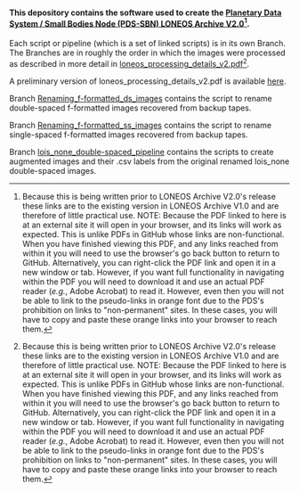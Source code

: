 #### This depository contains the software used to create the [Planetary Data System / Small Bodies Node (PDS-SBN) LONEOS Archive V2.0](https://sbn.psi.edu/pds/resource/doi/loneos_1.0.html)[^1].

Each script or pipeline (which is a set of linked scripts) is in its own Branch. The Branches are in roughly the order in which the images were processed as described in more detail in [loneos_processing_details_v2.pdf](https://sbnarchive.psi.edu/pds4/surveys/gbo.ast.loneos.survey/document/loneos_processing_details.pdf)[^1]. 

A preliminary version of loneos_processing_details_v2.pdf is available [here](loneos_processing_details_v2.pdf).

Branch [Renaming_f-formatted_ds_images](https://github.com/EdTedesco/PDS-SBN_LONEOS_image_processing_software/tree/Renaming_f-formatted_ds_images) contains the script to rename double-spaced f-formatted images recovered from backup tapes.

Branch [Renaming_f-formatted_ss_images](https://github.com/EdTedesco/PDS-SBN_LONEOS_image_processing_software/tree/Renaming_f-formatted_ss_images) contains the script to rename single-spaced f-formatted images recovered from backup tapes.

Branch [lois_none_double-spaced_pipeline](https://github.com/EdTedesco/PDS-SBN_LONEOS_image_processing_software/tree/Renaming_f-formatted_ds_images) contains the scripts to create augmented images and their .csv labels from the original renamed lois_none double-spaced images.
[^1]: Because this is being written prior to LONEOS Archive V2.0's release these links are to the existing version in LONEOS Archive V1.0 and are therefore of little practical use. NOTE: Because the PDF linked to here is at an external site it will open in your browser, and its links will work as expected. This is unlike PDFs in GitHub whose links are non-functional. When you have finished viewing this PDF, and any links reached from within it you will need to use the browser's go back button to return to GitHub. Alternatively, you can right-click the PDF link and open it in a new window or tab. However, if you want full functionality in navigating within the PDF you will need to download it and use an actual PDF reader (*e.g.*, Adobe Acrobat) to read it. However, even then you will not be able to link to the pseudo-links in orange font due to the PDS's prohibition on links to "non-permanent" sites. In these cases, you will have to copy and paste these orange links into your browser to reach them.
